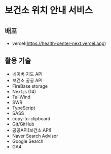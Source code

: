 # 보건소 위치 안내 서비스

## 배포

- vercel(https://health-center-next.vercel.app)

## 활용 기술

- 네이버 지도 API
- 보건소 공공 API
- FireBase storage
- Next.js (14)
- TailWind
- SWR
- TypeScript
- SASS
- copy-to-clipboard
- Git/GitHub
- 공공API(보건소 API)
- Naver Search Advisor
- Google Search
- GA4
